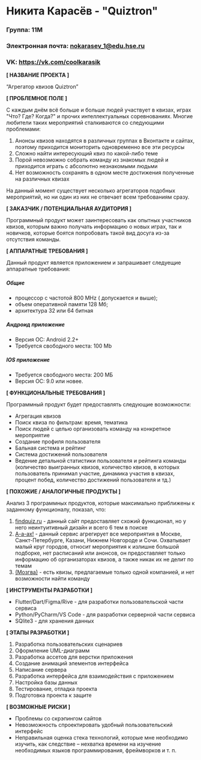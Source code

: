 # Никита Карасёв - "Quiztron"

### Группа: 11М
### Электронная почта: nokarasev_1@edu.hse.ru
### VK: https://vk.com/coolkarasik


**[ НАЗВАНИЕ ПРОЕКТА ]**

“Агрегатор квизов Quiztron”

**[ ПРОБЛЕМНОЕ ПОЛЕ ]**

С каждым днём всё больше и больше людей участвует в квизах, играх "Что? Где? Когда?" и прочих интеллектуальных соревнованиях. Многие любители таких мероприятий сталкиваются со следующими проблемами:
1) Анонсы квизов находятся в различных группах в Вконтакте и сайтах, поэтому приходится мониторить одновременно все эти ресурсы
2) Сложно найти интересующий квиз по какой-либо теме
3) Порой невозможно собрать команду из знакомых людей и приходится играть с абсолютно незнакомыми людьми
4) Нет возможность сохранять в одном месте достижения полученные на различных квизах 

На данный момент существует несколько агрегаторов подобных мероприятий, но ни один из них не отвечает всем требованиям сразу.

**[ ЗАКАЗЧИК / ПОТЕНЦИАЛЬНАЯ АУДИТОРИЯ ]**

Программный продукт может заинтересовать как опытных участников квизов, которым важно получать информацию о новых играх, так и новичков, которые боятся попробовать такой вид досуга из-за отсутствия команды.

**[ АППАРАТНЫЕ ТРЕБОВАНИЯ ]** 

Данный продукт является приложением и запрашивает следуещие аппаратные требования:
##### Общие 
* процессор с частотой 800 MHz ( допускается и выше);
* объем оперативной памяти 128 Мб;
* архитектура 32 или 64 битная
##### Андроид приложение
* Версия ОС: Android 2.2+
* Требуется свободного места: 100 Mb
##### IOS приложение
* Требуется свободного места: 200 МБ
* Версия ОС: 9.0 или новее.

**[ ФУНКЦИОНАЛЬНЫЕ ТРЕБОВАНИЯ ]**

Программный продукт будет предоставлять следующие возможности:
* Агрегация квизов 
* Поиск квиза по фильтрам: время, тематика
* Поиск людей с целью организовать команду на конкретное мероприятие
* Создание профиля пользователя
* Бальная система и рейтинг
* Система достижений пользователя
* Ведение детальной статистики пользователя и рейтинга команды (количество выигранных квизов, количество квизов, в которых пользователь принимал участие, динамика участия в квизах, процент побед, количество достижений пользователя и тд.)


**[ ПОХОЖИЕ / АНАЛОГИЧНЫЕ ПРОДУКТЫ ]**

Анализ 3 программных продуктов, которые максимально приближены к заданному функционалу, показал, что:

1. [findquiz.ru](https://findquiz.ru/?utm_source=google&utm_medium=cpc&utm_campaign=cid%7C1997058947%7Csearch&utm_content=gid%7C70699641345%7Caid%7C390406047527%7Cplacement%7C&utm_term=квиз%2Bмосква&gclid=CjwKCAjwgb6IBhAREiwAgMYKRsa56WbAxTgPYzJ35M4m-C8Jhf5iuKzLl6b0sGaxNehUFPqqyX1-eBoC_hkQAvD_BwE) - данный сайт предоставляет схожий функционал, но у него неинтуитивный дизайн и всего 6 тем в поиске
2. [А-а-ах!](https://a-a-ah.ru/city/moscow/active/quests/quiz) - данный сервис агрегирует все мероприятия в Москве, Санкт-Петербурге, Казани, Нижнем Новгороде и Сочи. Охватывает малый круг городов, относит мероприятия к излишне большой подборке, нет расписаний или анонсов, он предоставляет только информацию об организаторах квизов, а также никак их не делит по темам
3. [(Мозгва)](https://mozgva.com) - есть квизы, предлагаемые только одной компанией, и нет возможности найти команду

**[ ИНСТРУМЕНТЫ РАЗРАБОТКИ ]**
* Flutter/Dart/Figma/Rive - для разработки пользовательской части сервиса 
*	Python/PyCharm/VS Code - для разработки серверной части сервиса
*	SQlite3 - для хранения данных

**[ ЭТАПЫ РАЗРАБОТКИ ]**

1. Разработка пользовательских сценариев
2. Оформление UML-диаграмм
3. Разработка ассетов для верстки приложения 
4. Создание анимаций элементов интерфейса
5. Написание сервера 
6. Разработка интерфейса для взаимодействия с приложением
7. Настройка базы данных
8. Тестирование, отладка проекта
9.  Подготовка проекта к защите 


**[ ВОЗМОЖНЫЕ РИСКИ ]**

* Проблемы со скрэпингом сайтов
* Невозможность спроектировать удобный пользовательский интерфейс
* Неправильная оценка стека технологий, которые мне необходимо изучить, как следствие – нехватка времени на изучение необходимых языков программирования, фреймворков и т. п.

